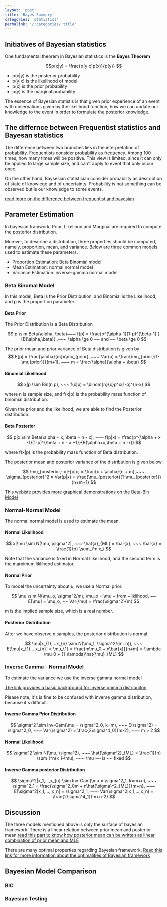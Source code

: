 ```yaml
---
layout: 'post'
title: 'Bayes Summury' 
categories: 'statistics'
permalink: '/:categories/:title'
---
```


## Initiatives of Bayesian statistics

One fundamental theorem in Bayesian statistics is the **Bayes Theorem**

$$p(x|y) = \frac{p(y|x)p(x)}{p(y)} $$

* p(x|y) is the posterior probability
* p(y|x) is the likelihood of model
* p(x) is the prior probability
* p(y) is the marginal probability

The essence of Bayesian statistis is that given prior experience of an event with observations given by the likelihood function, how we can update our knowledge to the event in order to formulate the posterior knowledge.

## The differnce between Frequentist statistics and Bayesan statistics

The difference between two branches lies in the interpretation of probability. Frequentists consider probability as frequency. Among 100 times, how many times will be positive. This view is limited, since it can only be applied to large sample size, and can't apply to event that only occur once.

On the other hand, Baysesian statistician consider probability as description of state of knowlege and of uncertainty. Probability is not something can be observed but is our knowledge to some events. 

[read more on the difference between frequentist and bayesian](https://strimmerlab.github.io/publications/lecture-notes/MATH20802/essentials-of-bayesian-statistics.html#some-background-on-bayesian-statistics)

## Parameter Estimation

In bayesian framwork, Prior, Likeliood and Marginal are required to compute the posterior distribution. 

Morever, to describe a distribution, three properties should be computed, namely, proportion, mean, and variance. Below are three common models used to estimate these parameters.

* Proportion Estimation: Beta Binomial model
* Mean Estimation: normal normal model
* Variance Estimation: inverse-gamma normal model

### Beta Binomal Model

In this model, Beta is the Prior Distribution, and Binomial is the Likelihood, and p is the proportion parameter.

#### Beta Prior


The Prior Distribution is a Beta Distribution

$$
p  \sim Beta(\alpha, \beta)~~~ f(p) = \frac{p^{\alpha-1}(1-p)^{\beta-1} }{B(\alpha,\beta)}     ,~~~ \alpha \ge 0 ~~ and ~~ \beta \ge 0
$$

The prior mean and prior variance of Beta distribution is given by
$$
E[p] = \frac{\alpha}{m}=\mu_{prior}, ~~~ Var(p) = \frac{\mu_{prior}(1-\mu{prior})}{m+1}, ~~~ m = \frac{\alpha}{\alpha + \beta}
$$

#### Binomial Likelihood

$$
x|p \sim Bin(n,p), ~~~ f(x|p) = \binom{n}{x}p^x(1-p)^{n-x}
$$

where n  is sample  size, and f(x|p) is the probability mass function of binomial distribution.

Given the prior and the likelihood, we are able to find the Posterior distribution.

#### Beta Posterior

$$
p|x \sim Beta(\alpha + x, \beta + n - x), ~~~ f(p|x) = \frac{p^{\alpha + x -1}(1-p)^{\beta + n - x +1}}{B(\alpha+x,\beta + n -x)}
$$

where f(x|p) is the probability mass function of Beta distribution.

The posterior mean and posterior variance of the distribution is given below

$$
\mu_{posterior} = E[p|x] = \frac{x + \alpha}{n + m},~~~ \sigma_{posterior}^2 = Var(p|x) = \frac{\mu_{posterior}(1-\mu_{posterior})}{n+m+1}
$$

[This webiste provides more graphical demonstrations on the Beta-Bin Model](https://rpubs.com/FJRubio/BetaBinomial)


### Normal-Normal Model

The normal normal model is used to estimate the mean.

#### Normal Likelihood

$$
x|\mu \sim N(\mu, \sigma^2), ~~~ \hat{x}_{ML} = \bar{x}, ~~~ \bar{x} = \frac{1}{n} \sum_i^n x_i
$$

Note that the variance is fixed in Normal Likelihood, and the second term is the marximum liklihood estimator.

#### Normal Prior

To model the uncertainty about $\mu$, we use a Normal prior.

$$
\mu \sim N(\mu_o, \sigma^2/m), \mu_o = \mu ~ from ~liklihood, ~~ E[\mu] = \mu_o, ~~ Var(\mu) = \frac{\sigma^2}{m}
$$

m is the implied sample size, which is a real number.

#### Posterior Distribution

After we have observe n samples, the posterior distribution is normal.

$$
\mu|x_{1},...x_{n} \sim N(\mu_1, \sigma^2/(m+n)), ~~~ E[\mu|x_{1},...x_{n}] = \mu_{1} = \frac{m\mu_0 + n\bar{x}}{n+m} = \lambda \mu_0 + (1-\lambda)\hat{\mu}_{ML}
$$

### Inverse Gamma - Normal Model 

To estimate the variance we use the inverse gamma normal model

[The link provides a basic background for inverse gamma distribuiton](https://strimmerlab.github.io/publications/lecture-notes/MATH20802/bayesian-learning-in-practise.html#inverse-gamma-distribution)

Please note, it's is fine to be confused with inverse gamma distribution, because it's difficult.

#### Inverse Gamma Prior Distribution

$$
\sigma^2 \sim Inv-Gam(\mu = \sigma^2_0, k=m), ~~~ E(\sigma^2) = \sigma^2_0, ~~~ Var(\sigma^2) = \frac{2\sigma^4_0}{m-2}, ~~~ m > 2
$$

#### Normal Likelihood

$$
\sigma^2 \sim N(\mu, \sigma^2), ~~~ \hat{\sigma^2}_{ML} = \frac{1}{n} \sum_i^n(x_i-\mu), ~~~ \mu ~~ is ~~ fixed
$$

#### Inverse Gamma posterior Distribution

$$
\sigma^2|x_1,...,x_{n} \sim Inv-Gam(\mu =  \sigma^2_1, k=m+n), ~~~ \sigma^2_1 = \frac{\sigma^2_0m + n\hat{\sigma}^2_{ML}}{m+n}, ~~~ E[\sigma^2|x_1,..., x_n] = \sigma^2_1, ~~~ Var(\sigma^2|x_1,...,x_n) = \frac{2\sigma^4_1}{m+n-2}
$$

## Discussion 

The three models mentioned above is only the surface of bayesian framework. There is a linear relation between prior mean and posterior mean.[read this part to know how posterior mean can be written as linear combination of prior mean and MLE](https://strimmerlab.github.io/publications/lecture-notes/MATH20802/bayesian-learning-in-practise.html#linear-shrinkage-of-mean)

There are many optimal properties regarding Bayesian framework. [Read this link for more information about the optimalities of Bayesian framework](https://strimmerlab.github.io/publications/lecture-notes/MATH20802/optimality-properties-and-summary.html#optimality-properties-and-summary)


## Bayesian Model Comparison



### BIC



### Bayesian Testing




